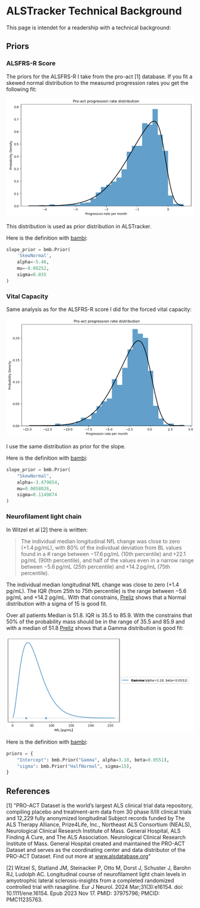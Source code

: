 # ALSTracker Technical Background

This page is intendet for a readership with a technical background:

## Priors

### ALSFRS-R Score

The priors for the ALSFRS-R I take from the pro-act [1] database. If you fit a skewed normal distribution to the measured progression rates you get the following fit:

![](img/prior_alsfrs.png)

This distribution is used as prior distribution in ALSTracker.

Here is the definition with [bambi](https://bambinos.github.io/bambi/):

```python
slope_prior = bmb.Prior(
    'SkewNormal', 
    alpha=-5.46, 
    mu=-0.00252, 
    sigma=0.035
)

```


### Vital Capacity

Same analysis as for the ALSFRS-R score I did for the forced vital capacity:

![](img/prior_vc.png)

I use the same distribution as prior for the slope.

Here is the definition with [bambi](https://bambinos.github.io/bambi/):

```python
slope_prior = bmb.Prior(
    "SkewNormal", 
    alpha=-3.479654, 
    mu=0.0058026, 
    sigma=0.1149874
)
```


### Neurofilament light chain

In Witzel et al [2] there is written:

> The individual median longitudinal NfL change was close to zero (+1.4 pg/mL),	 with	 80%	 of	 the	 individual	 deviation	 from	 BL	 values	 found	 in	 a	        # range	 between	 −17.6 pg/mL	 (10th	 percentile)	 and +22.1 pg/mL	(90th	percentile),	and	half	of	the	values	even	in	a	 narrow	range between	−5.6 pg/mL	(25th	percentile)	and +14.2 pg/mL	 (75th	percentile).

The individual median longitudinal NfL change was close to zero (+1.4 pg/mL). The IQR (from 25th to 75th percentile) is the range between −5.6 pg/mL and +14.2 pg/mL. 
With that constrains,  [Preliz](https://preliz.readthedocs.io/en/latest/index.html) shows that a Normal distribution with a sigma of 15 is good fit.

Over all patients Median is 51.8. IQR is 35.5 to 85.9. With the constrains that 50% of the probability mass should be in the range of 35.5 and 85.9 and with a median of 51.8 [Preliz](https://preliz.readthedocs.io/en/latest/index.html) shows that a Gamma distribution is good fit:

![](img/prior_nfl.png)


Here is the definition with [bambi](https://bambinos.github.io/bambi/):
```python
priors = {
    "Intercept": bmb.Prior("Gamma", alpha=3.18, beta=0.0551),
    "sigma": bmb.Prior("HalfNormal", sigma=15),
}
```



## References

[1]  "PRO-ACT Dataset is the world’s largest ALS clinical trial data repository, compiling placebo and treatment-arm data from 30 phase II/III clinical trials and 12,229 fully anonymized longitudinal Subject records funded by The ALS Therapy Alliance, Prize4Life, Inc., Northeast ALS Consortium (NEALS), Neurological Clinical Research Institute of Mass. General Hospital, ALS Finding A Cure, and The ALS Association. Neurological Clinical Research Institute of Mass. General Hospital created and maintained the PRO-ACT Dataset and serves as the coordinating center and data distributor of the PRO-ACT Dataset. Find out more at www.alsdatabase.org" 

[2] Witzel S, Statland JM, Steinacker P, Otto M, Dorst J, Schuster J, Barohn RJ, Ludolph AC. Longitudinal course of neurofilament light chain levels in amyotrophic lateral sclerosis-insights from a completed randomized controlled trial with rasagiline. Eur J Neurol. 2024 Mar;31(3):e16154. doi: 10.1111/ene.16154. Epub 2023 Nov 17. PMID: 37975796; PMCID: PMC11235763.
